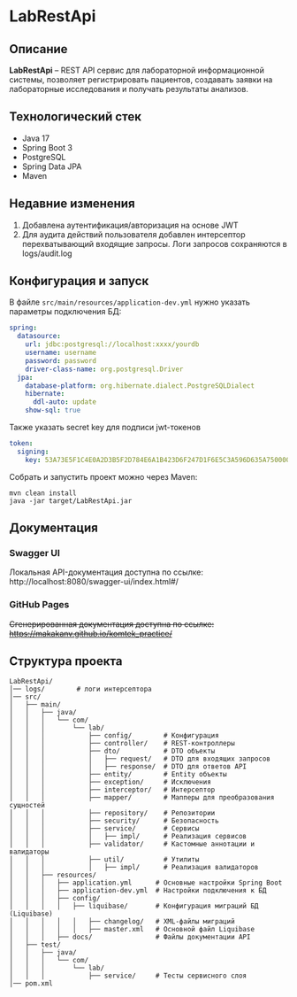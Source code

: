 # LabRestApi

## Описание  
**LabRestApi** – REST API сервис для лабораторной информационной системы, позволяет регистрировать пациентов, создавать заявки на лабораторные исследования и получать результаты анализов.

## Технологический стек
* Java 17
* Spring Boot 3
* PostgreSQL
* Spring Data JPA
* Maven  

## Недавние изменения
1. Добавлена аутентификация/авторизация на основе JWT
2. Для аудита действий пользователя добавлен интерсептор перехватывающий входящие запросы. Логи запросов сохраняются в logs/audit.log 

## Конфигурация и запуск 
В файле `src/main/resources/application-dev.yml` нужно указать параметры подключения БД:  

```yaml
spring:
  datasource:
    url: jdbc:postgresql://localhost:xxxx/yourdb
    username: username
    password: password
    driver-class-name: org.postgresql.Driver
  jpa:
    database-platform: org.hibernate.dialect.PostgreSQLDialect
    hibernate:
      ddl-auto: update
    show-sql: true
```

Также указать secret key для подписи jwt-токенов

```yaml
token:
  signing:
    key: 53A73E5F1C4E0A2D3B5F2D784E6A1B423D6F247D1F6E5C3A596D635A75000000
```

Собрать и запустить проект можно через Maven:
```
mvn clean install
java -jar target/LabRestApi.jar
```

## Документация

### Swagger UI
Локальная API-документация доступна по ссылке:
http://localhost:8080/swagger-ui/index.html#/

### GitHub Pages
~~Сгенерированная документация доступна по ссылке: 
https://makakanv.github.io/komtek_practice/~~

## Структура проекта

```
LabRestApi/
│── logs/        # логи интерсептора
│── src/
│   ├── main/
│   │   ├── java/
│   │   │   └── com/
│   │   │       └── lab/
│   │   │           ├── config/        # Конфигурация
│   │   │           ├── controller/    # REST-контроллеры
│   │   │           ├── dto/           # DTO объекты
│   │   │           │   ├── request/   # DTO для входящих запросов
│   │   │           │   ├── response/  # DTO для ответов API
│   │   │           ├── entity/        # Entity объекты
│   │   │           ├── exception/     # Исключения
│   │   │           ├── interceptor/   # Интерсептор
│   │   │           ├── mapper/        # Мапперы для преобразования сущностей
│   │   │           ├── repository/    # Репозитории
│   │   │           ├── security/      # Безопасность
│   │   │           ├── service/       # Сервисы
│   │   │           │   ├── impl/      # Реализация сервисов
│   │   │           ├── validator/     # Кастомные аннотации и валидаторы
│   │   │           ├── util/          # Утилиты
│   │   │           │   ├── impl/      # Реализация валидаторов
│   │   ├── resources/
│   │   │   ├── application.yml      # Основные настройки Spring Boot
│   │   │   ├── application-dev.yml  # Настройки подключения к БД
│   │   │   ├── config/
│   │   │   │   ├── liquibase/       # Конфигурация миграций БД (Liquibase)
│   │   │   │   │   ├── changelog/   # XML-файлы миграций
│   │   │   │   │   ├── master.xml   # Основной файл Liquibase
│   │   │   ├── docs/                # Файлы документации API 
│   ├── test/
│   │   ├── java/
│   │   │   └── com/
│   │   │       └── lab/
│   │   │           ├── service/     # Тесты сервисного слоя
│── pom.xml
```
